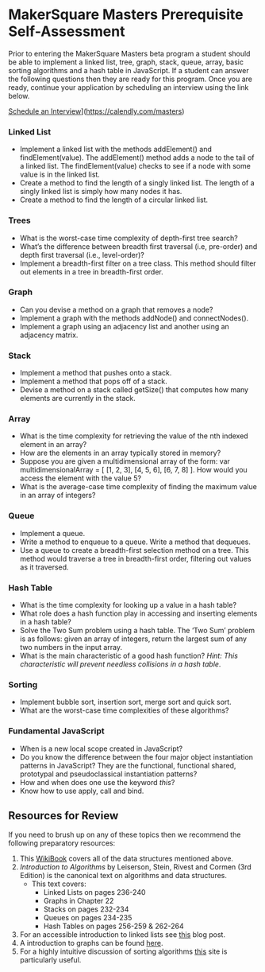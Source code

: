 # MakerSquare Masters Prerequisite Self-Assessment

  Prior to entering the MakerSquare Masters beta program a student should be able to
  implement a linked list, tree, graph, stack, queue, array, basic sorting algorithms
  and a hash table in JavaScript. If a student can answer the following questions then
  they are ready for this program. Once you are ready, continue your application by scheduling an interview using the link below.

[Schedule an Interview](https://lh3.googleusercontent.com/6f29NhSNQ8YFEqg361z-FcycJ3VqeOtGu0vzBY68knmVUkEIHGPXYEIkDZpr0xV3EeXHI57tevJk9DtKuMHGV_cyDOj0HF_Fu8P45qhm1_Dn0YZQxJ5wKIcIGlci2r-DZFSkk9d_W8UeTcUB4tSi2nh3k2386Uu85vefCTXEzqndLQPl43BZEb3BIDWShsLfFQ01i31CK7O2FiEALDDvQ63_CzK_qqdqv588P8o9eHYaPzQ1i8xV22fLSylZjUAjKxRtkpJIpnIgXRAgZEmajomL-jgwyCYvBbKvVdYus0VHpdCSNPeNU0ejBB-O7zhWLkk2D5zXoFLsEUTYsjRVnkYXqqRV-Z4-iu-30B73k-lbdpFVwCC-R5a4QGfxHMEt5Yje-6a49bSO6XpQti4WBQefSZ-Ot2x0S8Dg8vFe0M6JFiOdFSx2_bkX_U332h33CNCY6yWWQkHxxoIIAgcLIUK8AaxkA43BvByR5D290UTpgpeuuddlR01hLgl7-iOVzQsqMFYLcZzgQg3TW-6pFeSJeeis3pg78jjC3kb3FCS3EEPjyrcdz04vdtzIaTEOBQDALg=w216-h61-no)](https://calendly.com/masters)

### Linked List
  * Implement a linked list with the methods addElement() and findElement(value).
    The addElement() method adds a node to the tail of a linked list.
    The findElement(value) checks to see if a node with some value is in the linked list.
  * Create a method to find the length of a singly linked list. The length of
    a singly linked list is simply how many nodes it has.
  * Create a method to find the length of a circular linked list.

### Trees
  * What is the worst-case time complexity of depth-first tree search?
  * What’s the difference between breadth first traversal (i.e, pre-order) and
    depth first traversal (i.e., level-order)?
  * Implement a breadth-first filter on a tree class. This method should
    filter out elements in a tree in breadth-first order.

### Graph
  * Can you devise a method on a graph that removes a node?
  * Implement a graph with the methods addNode() and connectNodes().
  * Implement a graph using an adjacency list and another using an adjacency matrix.

### Stack
  * Implement a method that pushes onto a stack.
  * Implement a method that pops off of a stack.
  * Devise a method on a stack called getSize() that computes how many elements are
    currently in the stack.

### Array
  * What is the time complexity for retrieving the value of the nth indexed element in an array?
  * How are the elements in an array typically stored in memory?
  * Suppose you are given a multidimensional array of the form: var multidimensionalArray =
    [ [1, 2, 3], [4, 5, 6], [6, 7, 8] ]. How would you access the element with the value 5?
  * What is the average-case time complexity of finding the maximum value in an array of integers?

### Queue
  * Implement a queue.
  * Write a method to enqueue to a queue. Write a method that dequeues.
  * Use a queue to create a breadth-first selection method on a tree.
    This method would traverse a tree in breadth-first  order, filtering out values as it traversed.

### Hash Table
  * What is the time complexity for looking up a value in a hash table?
  * What role does a hash function play in accessing and inserting elements in a hash table?
  * Solve the Two Sum problem using a hash table. The ‘Two Sum’ problem is as follows:  given an
    array of integers, return the largest sum of any two numbers in the input array.
  * What is the main characteristic of a good hash function? *Hint: This characteristic will prevent
    needless collisions in a hash table*.

### Sorting
  * Implement bubble sort, insertion sort, merge sort and quick sort.
  * What are the worst-case time complexities of these algorithms?

### Fundamental JavaScript
  * When is a new local scope created in JavaScript?
  * Do you know the difference between the four major object instantiation patterns
    in JavaScript? They are the functional, functional shared, prototypal and pseudoclassical instantiation patterns?
  * How and when does one use the keyword *this*?
  * Know how to use apply, call and bind.

## Resources for Review

  If you need to brush up on any of these topics then we recommend the following preparatory resources:

  1. This [WikiBook](https://en.wikibooks.org/wiki/Data_Structures) covers all of the data structures mentioned above.
  2. *Introduction to Algorithms* by Leiserson, Stein, Rivest and Cormen (3rd Edition) is the canonical text on
     algorithms and data structures.
      * This text covers:
        * Linked Lists on pages 236-240
        * Graphs in Chapter 22
        * Stacks on pages 232-234
        * Queues on pages 234-235
        * Hash Tables on pages 256-259 & 262-264
  3. For an accessible introduction to linked lists see [this](http://blog.millermedeiros.com/linked-lists/) blog post.
  4. A introduction to graphs can be found  [here](https://www.topcoder.com/community/data-science/data-science-tutorials/introduction-to-graphs-and-their-data-structures-section-1/).
  5. For a highly intuitive discussion of sorting algorithms [this](http://www.sorting-algorithms.com/) site is particularly useful.
